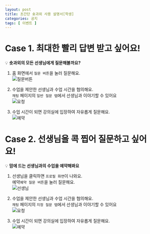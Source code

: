 ```yaml
---
layout: post
title: 초간단 숏과외 사용 설명서[학생]
categories: 공지
tags: [ 이벤트 ]
---
```


# Case 1. 최대한 빨리 답변 받고 싶어요!

💡 **숏과외의 모든 선생님에게 질문해볼까요?**

1. 홈 화면에서 `질문 버튼`을 눌러 질문해요.   
   ![질문버튼](https://github.com/amicably-until-the-end/amicably-until-the-end.github.io/assets/52066828/46c933d4-d448-494b-867a-c470ccfb9929)

2. 수업을 제안한 선생님과 수업 시간을 협의해요.   
   `채팅` 페이지의 `일반 질문 탭`에서 선생님과 이야기할 수 있어요   
   ![요청](https://github.com/amicably-until-the-end/amicably-until-the-end.github.io/assets/52066828/c8b581d7-6a68-4845-be5e-f12f25230198)

3. 수업 시간이 되면 강의실에 입장하여 자유롭게 질문해요.   
   ![예약](https://github.com/amicably-until-the-end/amicably-until-the-end.github.io/assets/52066828/3fdcc7ed-0287-47ec-a4b8-76c9b33885bc)

# Case 2. 선생님을 콕 찝어 질문하고 싶어요!

💡 **맘에 드는 선생님과의 수업을 예약해봐요**

1. 선생님을 클릭하면 `프로필 화면`이 나와요.   
   예약`예약 질문 버튼`을 눌러 질문해요.   
   ![선생님](https://github.com/amicably-until-the-end/amicably-until-the-end.github.io/assets/52066828/3de516e5-3847-4791-86dc-3d6240edc313)

2. 수업을 제안한 선생님과 수업 시간을 협의해요.   
   `채팅` 페이지의 `지정 질문 탭`에서 선생님과 이야기할 수 있어요   
   ![요청](https://github.com/amicably-until-the-end/amicably-until-the-end.github.io/assets/52066828/c8b581d7-6a68-4845-be5e-f12f25230198)

3. 수업 시간이 되면 강의실에 입장하여 자유롭게 질문해요.   
   ![예약](https://github.com/amicably-until-the-end/amicably-until-the-end.github.io/assets/52066828/3fdcc7ed-0287-47ec-a4b8-76c9b33885bc)
